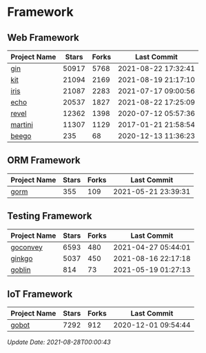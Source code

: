 # Framework

## Web Framework
| Project Name | Stars | Forks | Last Commit |
| ------------ | ----- | ----- | ----------- |
| [gin](https://github.com/gin-gonic/gin) | 50917 | 5768 | 2021-08-22 17:32:41 |
| [kit](https://github.com/go-kit/kit) | 21094 | 2169 | 2021-08-19 21:17:10 |
| [iris](https://github.com/kataras/iris) | 21087 | 2283 | 2021-07-17 09:00:56 |
| [echo](https://github.com/labstack/echo) | 20537 | 1827 | 2021-08-22 17:25:09 |
| [revel](https://github.com/revel/revel) | 12362 | 1398 | 2020-07-12 05:57:36 |
| [martini](https://github.com/go-martini/martini) | 11307 | 1129 | 2017-01-21 21:58:54 |
| [beego](https://github.com/astaxie/beego) | 235 | 68 | 2020-12-13 11:36:23 |

## ORM Framework
| Project Name | Stars | Forks | Last Commit |
| ------------ | ----- | ----- | ----------- |
| [gorm](https://github.com/jinzhu/gorm) | 355 | 109 | 2021-05-21 23:39:31 |

## Testing Framework
| Project Name | Stars | Forks | Last Commit |
| ------------ | ----- | ----- | ----------- |
| [goconvey](https://github.com/smartystreets/goconvey) | 6593 | 480 | 2021-04-27 05:44:01 |
| [ginkgo](https://github.com/onsi/ginkgo) | 5037 | 450 | 2021-08-16 22:17:18 |
| [goblin](https://github.com/franela/goblin) | 814 | 73 | 2021-05-19 01:27:13 |

## IoT Framework
| Project Name | Stars | Forks | Last Commit |
| ------------ | ----- | ----- | ----------- |
| [gobot](https://github.com/hybridgroup/gobot) | 7292 | 912 | 2020-12-01 09:54:44 |

*Update Date: 2021-08-28T00:00:43*